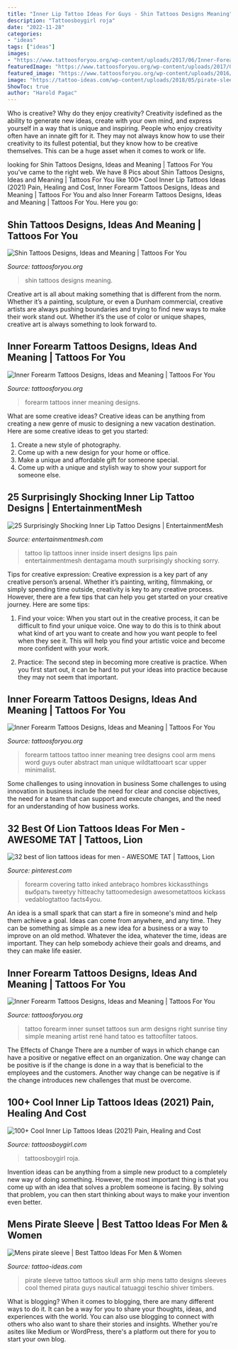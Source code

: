```yaml
---
title: "Inner Lip Tattoo Ideas For Guys - Shin Tattoos Designs Meaning"
description: "Tattoosboygirl roja"
date: "2022-11-28"
categories:
- "ideas"
tags: ["ideas"]
images:
- "https://www.tattoosforyou.org/wp-content/uploads/2017/06/Inner-Forearm-Tattoos.jpg"
featuredImage: "https://www.tattoosforyou.org/wp-content/uploads/2017/06/Small-Inner-Forearm-Tattoos-300x300.jpg"
featured_image: "https://www.tattoosforyou.org/wp-content/uploads/2016/03/Tattoos-on-Shin.jpg"
image: "https://tattoo-ideas.com/wp-content/uploads/2018/05/pirate-sleeve-tattoo-768x960.jpg"
ShowToc: true
author: "Harold Pagac"
---
```



Who is creative? Why do they enjoy creativity?
Creativity isdefined as the ability to generate new ideas, create with your own mind, and express yourself in a way that is unique and inspiring. People who enjoy creativity often have an innate gift for it. They may not always know how to use their creativity to its fullest potential, but they know how to be creative themselves. This can be a huge asset when it comes to work or life.

	

		
looking for Shin Tattoos Designs, Ideas and Meaning | Tattoos For You you've came to the right web. We have 8 Pics about Shin Tattoos Designs, Ideas and Meaning | Tattoos For You like 100+ Cool Inner Lip Tattoos Ideas (2021) Pain, Healing and Cost, Inner Forearm Tattoos Designs, Ideas and Meaning | Tattoos For You and also Inner Forearm Tattoos Designs, Ideas and Meaning | Tattoos For You. Here you go:
		
    
## Shin Tattoos Designs, Ideas And Meaning | Tattoos For You

<img loading=lazy src="https://www.tattoosforyou.org/wp-content/uploads/2016/03/Tattoos-on-Shin.jpg" onerror="this.onerror=null;this.src='https://tse4.mm.bing.net/th?id=OIP.jumI5KyJkPsc0fwxZ1WJqgHaLH&amp;pid=15.1';" alt="Shin Tattoos Designs, Ideas and Meaning | Tattoos For You">

_Source: tattoosforyou.org_

>shin tattoos designs meaning. 

	

Creative art is all about making something that is different from the norm. Whether it’s a painting, sculpture, or even a Dunham commercial, creative artists are always pushing boundaries and trying to find new ways to make their work stand out. Whether it’s the use of color or unique shapes, creative art is always something to look forward to.

    
## Inner Forearm Tattoos Designs, Ideas And Meaning | Tattoos For You

<img loading=lazy src="https://www.tattoosforyou.org/wp-content/uploads/2017/06/Inner-Forearm-Tattoos.jpg" onerror="this.onerror=null;this.src='https://tse4.mm.bing.net/th?id=OIP.g3EIKRpqM9riiTKQh9dPgwHaLH&amp;pid=15.1';" alt="Inner Forearm Tattoos Designs, Ideas and Meaning | Tattoos For You">

_Source: tattoosforyou.org_

>forearm tattoos inner meaning designs. 

	

What are some creative ideas?
Creative ideas can be anything from creating a new genre of music to designing a new vacation destination. Here are some creative ideas to get you started: 
1. Create a new style of photography.
2. Come up with a new design for your home or office.
3. Make a unique and affordable gift for someone special.
4. Come up with a unique and stylish way to show your support for someone else.

    
## 25 Surprisingly Shocking Inner Lip Tattoo Designs | EntertainmentMesh

<img loading=lazy src="https://i2.wp.com/entertainmentmesh.com/wp-content/uploads/2014/10/insert_here_by_inkjunkie666-d4ryl3m.jpg?w=600" onerror="this.onerror=null;this.src='https://tse1.mm.bing.net/th?id=OIP.cc6OIpYJvTxPAf5WA_-lRAHaFj&amp;pid=15.1';" alt="25 Surprisingly Shocking Inner Lip Tattoo Designs | EntertainmentMesh">

_Source: entertainmentmesh.com_

>tattoo lip tattoos inner inside insert designs lips pain entertainmentmesh dentagama mouth surprisingly shocking sorry. 

	

Tips for creative expression:
Creative expression is a key part of any creative person’s arsenal. Whether it’s painting, writing, filmmaking, or simply spending time outside, creativity is key to any creative process. However, there are a few tips that can help you get started on your creative journey. Here are some tips:
1. Find your voice: When you start out in the creative process, it can be difficult to find your unique voice. One way to do this is to think about what kind of art you want to create and how you want people to feel when they see it. This will help you find your artistic voice and become more confident with your work.

2. Practice: The second step in becoming more creative is practice. When you first start out, it can be hard to put your ideas into practice because they may not seem that important.

    
## Inner Forearm Tattoos Designs, Ideas And Meaning | Tattoos For You

<img loading=lazy src="https://www.tattoosforyou.org/wp-content/uploads/2017/06/Inner-Forearm-Tattoo-300x298.jpg" onerror="this.onerror=null;this.src='https://tse1.mm.bing.net/th?id=OIP.xHxgT941IJ_xqpRW0wpPdQAAAA&amp;pid=15.1';" alt="Inner Forearm Tattoos Designs, Ideas and Meaning | Tattoos For You">

_Source: tattoosforyou.org_

>forearm tattoos tattoo inner meaning tree designs cool arm mens word guys outer abstract man unique wildtattooart scar upper minimalist. 

	

Some challenges to using innovation in business
Some challenges to using innovation in business include the need for clear and concise objectives, the need for a team that can support and execute changes, and the need for an understanding of how business works.

    
## 32 Best Of Lion Tattoos Ideas For Men - AWESOME TAT | Tattoos, Lion

<img loading=lazy src="https://i.pinimg.com/736x/62/57/46/625746fb1198f7840920fddac55e3ed3.jpg" onerror="this.onerror=null;this.src='https://tse4.mm.bing.net/th?id=OIP.zsKbT9OnT5ZfdbSo3QIfCQHaJQ&amp;pid=15.1';" alt="32 best of lion tattoos ideas for men - AWESOME TAT | Tattoos, Lion">

_Source: pinterest.com_

>forearm covering tatto inked antebraço hombres kickassthings выбрать tweetyy hitteachy tattoomedesign awesometattoos kickass vedablogtattoo facts4you. 

	

An idea is a small spark that can start a fire in someone's mind and help them achieve a goal. Ideas can come from anywhere, and any time. They can be something as simple as a new idea for a business or a way to improve on an old method. Whatever the idea, whatever the time, ideas are important. They can help somebody achieve their goals and dreams, and they can make life easier.

    
## Inner Forearm Tattoos Designs, Ideas And Meaning | Tattoos For You

<img loading=lazy src="https://www.tattoosforyou.org/wp-content/uploads/2017/06/Small-Inner-Forearm-Tattoos-300x300.jpg" onerror="this.onerror=null;this.src='https://tse3.mm.bing.net/th?id=OIP.P7dFvDb8nWf1Lm0HEF0B8wAAAA&amp;pid=15.1';" alt="Inner Forearm Tattoos Designs, Ideas and Meaning | Tattoos For You">

_Source: tattoosforyou.org_

>tattoo forearm inner sunset tattoos sun arm designs right sunrise tiny simple meaning artist rené hand tatoo es tattoofilter tatoos. 

	

The Effects of Change
There are a number of ways in which change can have a positive or negative effect on an organization. One way change can be positive is if the change is done in a way that is beneficial to the employees and the customers. Another way change can be negative is if the change introduces new challenges that must be overcome.

    
## 100+ Cool Inner Lip Tattoos Ideas (2021) Pain, Healing And Cost

<img loading=lazy src="https://cdn.tattoosboygirl.com/wp-content/uploads/2021/08/Lip-tattoo-ideas-92.jpg" onerror="this.onerror=null;this.src='https://tse1.mm.bing.net/th?id=OIP.MEhdCvJZmyF567trMv7b3QHaHD&amp;pid=15.1';" alt="100+ Cool Inner Lip Tattoos Ideas (2021) Pain, Healing and Cost">

_Source: tattoosboygirl.com_

>tattoosboygirl roja. 

	

Invention ideas can be anything from a simple new product to a completely new way of doing something. However, the most important thing is that you come up with an idea that solves a problem someone is facing. By solving that problem, you can then start thinking about ways to make your invention even better.

    
## Mens Pirate Sleeve | Best Tattoo Ideas For Men &amp; Women

<img loading=lazy src="https://tattoo-ideas.com/wp-content/uploads/2018/05/pirate-sleeve-tattoo-768x960.jpg" onerror="this.onerror=null;this.src='https://tse3.mm.bing.net/th?id=OIP.DY2Ib2FcaxYVcX5M9NLqJQHaJQ&amp;pid=15.1';" alt="Mens pirate sleeve | Best Tattoo Ideas For Men &amp; Women">

_Source: tattoo-ideas.com_

>pirate sleeve tattoo tattoos skull arm ship mens tatto designs sleeves cool themed pirata guys nautical tatuaggi teschio shiver timbers. 

	

What is blogging?
When it comes to blogging, there are many different ways to do it. It can be a way for you to share your thoughts, ideas, and experiences with the world. You can also use blogging to connect with others who also want to share their stories and insights. Whether you're asites like Medium or WordPress, there's a platform out there for you to start your own blog.

